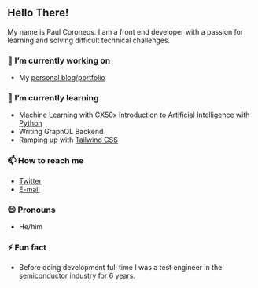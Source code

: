 ## Hello There!

My name is Paul Coroneos. I am a front end developer with a passion for learning and solving difficult technical challenges.

### 🔭 I’m currently working on 
  - My [personal blog/portfolio](https://www.pcoroneos.com)
### 🌱 I’m currently learning
  - Machine Learning with [CX50x Introduction to Artificial Intelligence with Python](https://cs50.harvard.edu/ai/2020/) 
  - Writing GraphQL Backend
  - Ramping up with [Tailwind CSS](https://tailwindcss.com/)
### 📫 How to reach me
  - [Twitter](https://www.twitter.com/pacman326)
  - [E-mail](mailto:paul@pcoroneos.com)
### 😄 Pronouns
  - He/him
### ⚡ Fun fact
  - Before doing development full time I was a test engineer in the semiconductor industry for 6 years.
